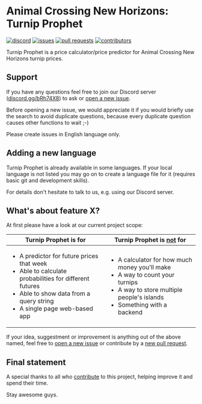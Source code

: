 # Animal Crossing New Horizons: Turnip Prophet
[![discord](https://img.shields.io/badge/discord-join-7289DA.svg?logo=discord&longCache=true&style=for-the-badge)](https://discord.gg/bRh74X8)
[![issues](https://img.shields.io/github/issues/mikebryant/ac-nh-turnip-prices?style=for-the-badge)](https://github.com/mikebryant/ac-nh-turnip-prices/issues)
[![pull requests](https://img.shields.io/github/issues-pr/mikebryant/ac-nh-turnip-prices?style=for-the-badge)](https://github.com/mikebryant/ac-nh-turnip-prices/pulls)
[![contributors](https://img.shields.io/github/contributors/mikebryant/ac-nh-turnip-prices?style=for-the-badge)](https://github.com/mikebryant/ac-nh-turnip-prices/graphs/contributors)
	
Turnip Prophet is a price calculator/price predictor for Animal Crossing New Horizons turnip prices.

## Support

If you have any questions feel free to join our Discord server ([discord.gg/bRh74X8](https://discord.gg/bRh74X8)) to ask or [open a new issue](https://github.com/mikebryant/ac-nh-turnip-prices/issues).

Before opening a new issue, we would appreciate it if you would briefly use the search to avoid duplicate questions, because every duplicate question causes other functions to wait ;-)

Please create issues in English language only.

## Adding a new language

Turnip Prophet is already available in some languages. If your local language is not listed you may go on to create a language file for it (requires basic git and development skills).

For details don't hesitate to talk to us, e.g. using our Discord server.

## What's about feature X?

At first please have a look at our current project scope:

<table width="100%">
	<thead>
		<tr>
			<th>Turnip Prophet is for</th>
			<th>Turnip Prophet is <u>not</u> for</th>
		</tr>
	</thead>
	<tbody>
		<tr>
			<td>
				<ul>
					<li>A predictor for future prices that week</li>
					<li>Able to calculate probabilities for different futures</li>
					<li>Able to show data from a query string</li>
					<li>A single page web-based app</li>
				</ul>
			</td>
			<td>
				<ul>
					<li>A calculator for how much money you'll make</li>
					<li>A way to count your turnips</li>
					<li>A way to store multiple people's islands</li>
					<li>Something with a backend</li>
				</ul>
			</td>
		</tr>
	</tbody>
</table>

If your idea, suggestment or improvement is anything out of the above named, feel free to [open a new issue](https://github.com/mikebryant/ac-nh-turnip-prices/issues) or contribute by a [new pull request](https://github.com/mikebryant/ac-nh-turnip-prices/pulls).

## Final statement

A special thanks to all who [contribute](https://github.com/mikebryant/ac-nh-turnip-prices/graphs/contributors) to this project, helping improve it and spend their time.

Stay awesome guys.
